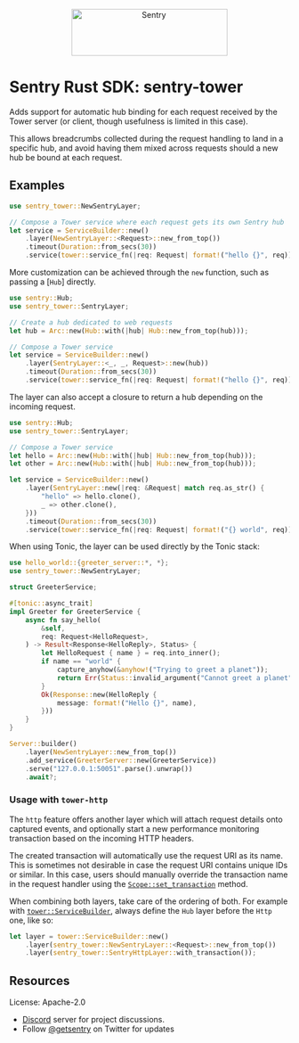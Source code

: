 <p align="center">
  <a href="https://sentry.io/?utm_source=github&utm_medium=logo" target="_blank">
    <img src="https://sentry-brand.storage.googleapis.com/sentry-wordmark-dark-280x84.png" alt="Sentry" width="280" height="84">
  </a>
</p>

# Sentry Rust SDK: sentry-tower

Adds support for automatic hub binding for each request received by the Tower server (or client,
though usefulness is limited in this case).

This allows breadcrumbs collected during the request handling to land in a specific hub, and
avoid having them mixed across requests should a new hub be bound at each request.

## Examples

```rust
use sentry_tower::NewSentryLayer;

// Compose a Tower service where each request gets its own Sentry hub
let service = ServiceBuilder::new()
    .layer(NewSentryLayer::<Request>::new_from_top())
    .timeout(Duration::from_secs(30))
    .service(tower::service_fn(|req: Request| format!("hello {}", req)));
```

More customization can be achieved through the `new` function, such as passing a [`Hub`]
directly.

```rust
use sentry::Hub;
use sentry_tower::SentryLayer;

// Create a hub dedicated to web requests
let hub = Arc::new(Hub::with(|hub| Hub::new_from_top(hub)));

// Compose a Tower service
let service = ServiceBuilder::new()
    .layer(SentryLayer::<_, _, Request>::new(hub))
    .timeout(Duration::from_secs(30))
    .service(tower::service_fn(|req: Request| format!("hello {}", req)));
```

The layer can also accept a closure to return a hub depending on the incoming request.

```rust
use sentry::Hub;
use sentry_tower::SentryLayer;

// Compose a Tower service
let hello = Arc::new(Hub::with(|hub| Hub::new_from_top(hub)));
let other = Arc::new(Hub::with(|hub| Hub::new_from_top(hub)));

let service = ServiceBuilder::new()
    .layer(SentryLayer::new(|req: &Request| match req.as_str() {
        "hello" => hello.clone(),
        _ => other.clone(),
    }))
    .timeout(Duration::from_secs(30))
    .service(tower::service_fn(|req: Request| format!("{} world", req)));
```

When using Tonic, the layer can be used directly by the Tonic stack:

```rust
use hello_world::{greeter_server::*, *};
use sentry_tower::NewSentryLayer;

struct GreeterService;

#[tonic::async_trait]
impl Greeter for GreeterService {
    async fn say_hello(
        &self,
        req: Request<HelloRequest>,
    ) -> Result<Response<HelloReply>, Status> {
        let HelloRequest { name } = req.into_inner();
        if name == "world" {
            capture_anyhow(&anyhow!("Trying to greet a planet"));
            return Err(Status::invalid_argument("Cannot greet a planet"));
        }
        Ok(Response::new(HelloReply {
            message: format!("Hello {}", name),
        }))
    }
}

Server::builder()
    .layer(NewSentryLayer::new_from_top())
    .add_service(GreeterServer::new(GreeterService))
    .serve("127.0.0.1:50051".parse().unwrap())
    .await?;
```

### Usage with `tower-http`

The `http` feature offers another layer which will attach request details
onto captured events, and optionally start a new performance monitoring
transaction based on the incoming HTTP headers.

The created transaction will automatically use the request URI as its name.
This is sometimes not desirable in case the request URI contains unique IDs
or similar. In this case, users should manually override the transaction name
in the request handler using the [`Scope::set_transaction`](https://docs.rs/sentry-tower/0.29.1/sentry_tower/sentry_core::Scope::set_transaction)
method.

When combining both layers, take care of the ordering of both. For example
with [`tower::ServiceBuilder`], always define the `Hub` layer before the `Http`
one, like so:

```rust
let layer = tower::ServiceBuilder::new()
    .layer(sentry_tower::NewSentryLayer::<Request>::new_from_top())
    .layer(sentry_tower::SentryHttpLayer::with_transaction());
```

[`tower::ServiceBuilder`]: https://docs.rs/tower/latest/tower/struct.ServiceBuilder.html

## Resources

License: Apache-2.0

- [Discord](https://discord.gg/ez5KZN7) server for project discussions.
- Follow [@getsentry](https://twitter.com/getsentry) on Twitter for updates
